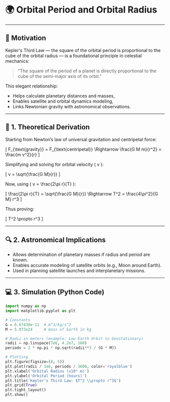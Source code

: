 # 🌍 Orbital Period and Orbital Radius

---

## 🚀 **Motivation**

Kepler's Third Law — the square of the orbital period is proportional to the cube of the orbital radius — is a foundational principle in celestial mechanics:

> "The square of the period of a planet is directly proportional to the cube of the semi-major axis of its orbit."

This elegant relationship:
- Helps calculate planetary distances and masses,
- Enables satellite and orbital dynamics modeling,
- Links Newtonian gravity with astronomical observations.

---

## 🧮 **1. Theoretical Derivation**

Starting from Newton’s law of universal gravitation and centripetal force:

\[
F_{\text{gravity}} = F_{\text{centripetal}} \Rightarrow \frac{G M m}{r^2} = \frac{m v^2}{r}
\]

Simplifying and solving for orbital velocity \( v \):

\[
v = \sqrt{\frac{G M}{r}}
\]

Now, using \( v = \frac{2\pi r}{T} \):

\[
\frac{2\pi r}{T} = \sqrt{\frac{G M}{r}} \Rightarrow T^2 = \frac{4\pi^2}{G M} r^3
\]

Thus proving:

\[
T^2 \propto r^3
\]

---

## 🔍 **2. Astronomical Implications**

- Allows determination of planetary masses if radius and period are known.
- Enables accurate modeling of satellite orbits (e.g., Moon around Earth).
- Used in planning satellite launches and interplanetary missions.

---

## 💻 **3. Simulation (Python Code)**

```python
import numpy as np
import matplotlib.pyplot as plt

# Constants
G = 6.67430e-11  # m^3/kg/s^2
M = 5.972e24     # mass of Earth in kg

# Radii in meters (example: Low Earth Orbit to Geostationary)
radii = np.linspace(7e6, 4.2e7, 100)
periods = 2 * np.pi * np.sqrt(radii**3 / (G * M))

# Plotting
plt.figure(figsize=(8, 5))
plt.plot(radii / 1e6, periods / 3600, color='royalblue')
plt.xlabel('Orbital Radius (x10⁶ m)')
plt.ylabel('Orbital Period (hours)')
plt.title('Kepler’s Third Law: $T^2 \\propto r^3$')
plt.grid(True)
plt.tight_layout()
plt.show()
